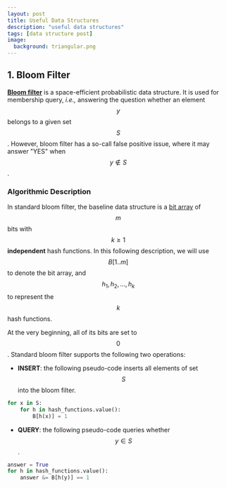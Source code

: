 ```yaml
---
layout: post
title: Useful Data Structures
description: "useful data structures"
tags: [data structure post]
image:
  background: triangular.png
---
```


## 1. Bloom Filter

[**Bloom filter**](https://en.wikipedia.org/wiki/Bloom_filter) is a space-efficient probabilistic data structure. It is used for membership query, _i.e.,_ answering the question whether an element $$y$$ belongs to a given set $$S$$.
However, bloom filter has a so-call false positive issue, where it may answer "YES" when $$y \notin S$$. 

### Algorithmic Description

In standard bloom filter, the baseline data structure is a [bit array](https://en.wikipedia.org/wiki/Bit_array) of $$m$$ bits with $$k \ge 1$$ **independent** hash functions. In this following description, we will use $$B[1..m]$$ to denote the bit array, and $$h_1, h_2, ..., h_k$$ to represent the $$k$$ hash functions.

At the very beginning, all of its bits are set to $$0$$. Standard bloom filter supports the following two operations:

 * **INSERT**: the following pseudo-code inserts all elements of set $$S$$ into the bloom filter. 

 ~~~python
 for x in S:
     for h in hash_functions.value():
         B[h(x)] = 1
 ~~~
     

 * **QUERY**: the following pseudo-code queries whether $$y \in S$$. 

 ~~~python
 answer = True
 for h in hash_functions.value():
     answer &= B[h(y)] == 1
 ~~~



